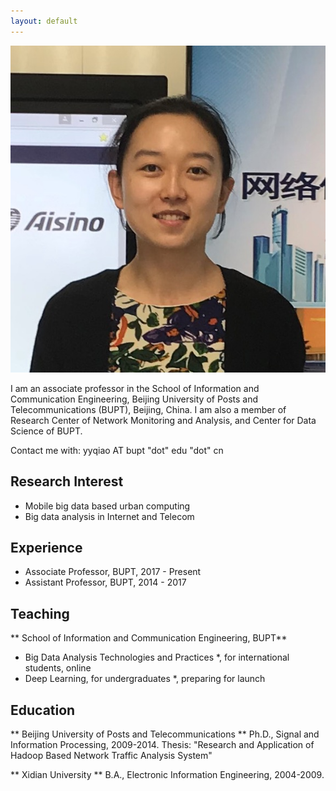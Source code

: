 ```yaml
---
layout: default
---
```


<img class="profile-picture" src="YUANYUAN.jpg">

I am an associate professor in the School of Information and Communication Engineering, Beijing University of Posts and Telecommunications (BUPT), Beijing, China. I am also a member of Research Center of Network Monitoring and Analysis, and Center for Data Science of BUPT.

Contact me with: yyqiao AT bupt "dot" edu "dot" cn

## Research Interest

- Mobile big data based urban computing
- Big data analysis in Internet and Telecom

## Experience

- Associate Professor, BUPT, 2017 - Present
- Assistant Professor, BUPT, 2014 - 2017 

## Teaching

** School of Information and Communication Engineering, BUPT**
* Big Data Analysis Technologies and Practices *, for international students, online
* Deep Learning, for undergraduates *, preparing for launch

## Education

** Beijing University of Posts and Telecommunications **
Ph.D., Signal and Information Processing, 2009-2014. 
Thesis: "Research and Application of Hadoop Based Network Traffic Analysis System"

** Xidian University **
B.A., Electronic Information Engineering, 2004-2009. 


